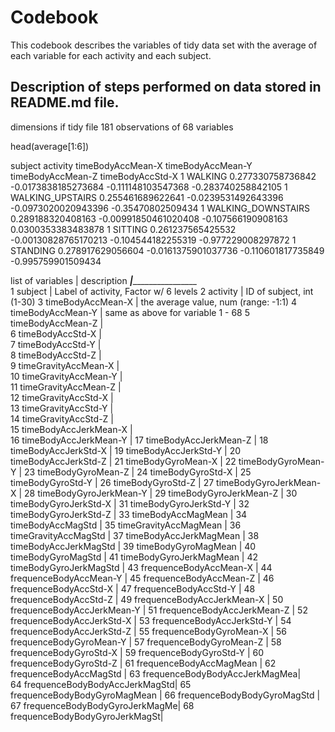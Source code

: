 # Codebook
This codebook describes the variables of tidy data set with the average of each variable for each activity and each subject.


## Description of steps performed on data stored in README.md file.

dimensions if tidy file
181 observations of 68 variables

head(average[1:6])

subject           activity timeBodyAccMean-X    timeBodyAccMean-Y   timeBodyAccMean-Z   timeBodyAccStd-X
       1            WALKING 0.277330758736842  -0.0173838185273684  -0.111148103547368 -0.283740258842105
       1   WALKING_UPSTAIRS 0.255461689622641  -0.0239531492643396 -0.0973020020943396  -0.35470802509434
       1 WALKING_DOWNSTAIRS 0.289188320408163 -0.00991850461020408  -0.107566190908163 0.0300353383483878
       1            SITTING 0.261237565425532 -0.00130828765170213  -0.104544182255319 -0.977229008297872
       1           STANDING 0.278917629056604  -0.0161375901037736  -0.110601817735849 -0.995759901509434
       

list of variables                |       description
_________________________________|_________________________________________________        
1  subject                       |       Label of activity, Factor w/ 6 levels
2  activity                      |       ID of subject, int (1-30)
3  timeBodyAccMean-X             |       the average value, num (range: -1:1)
4  timeBodyAccMean-Y             |       same as above for variable 1 - 68
5  timeBodyAccMean-Z             |       
6  timeBodyAccStd-X              |       
7  timeBodyAccStd-Y              |     
8  timeBodyAccStd-Z              |      
9  timeGravityAccMean-X          |     
10 timeGravityAccMean-Y          |       
11 timeGravityAccMean-Z          |       
12 timeGravityAccStd-X           |      
13 timeGravityAccStd-Y           |       
14 timeGravityAccStd-Z           |       
15 timeBodyAccJerkMean-X         |       
16 timeBodyAccJerkMean-Y         |
17 timeBodyAccJerkMean-Z         |
18 timeBodyAccJerkStd-X          |
19 timeBodyAccJerkStd-Y          | 
20 timeBodyAccJerkStd-Z          | 
21 timeBodyGyroMean-X            | 
22 timeBodyGyroMean-Y            | 
23 timeBodyGyroMean-Z            | 
24 timeBodyGyroStd-X             |
25 timeBodyGyroStd-Y             | 
26 timeBodyGyroStd-Z             | 
27 timeBodyGyroJerkMean-X        |
28 timeBodyGyroJerkMean-Y        | 
29 timeBodyGyroJerkMean-Z        |
30 timeBodyGyroJerkStd-X         |
31 timeBodyGyroJerkStd-Y         | 
32 timeBodyGyroJerkStd-Z         |
33 timeBodyAccMagMean            |
34 timeBodyAccMagStd             |
35 timeGravityAccMagMean         |
36 timeGravityAccMagStd          |
37 timeBodyAccJerkMagMean        |
38 timeBodyAccJerkMagStd         |
39 timeBodyGyroMagMean           |
40 timeBodyGyroMagStd            |
41 timeBodyGyroJerkMagMean       |
42 timeBodyGyroJerkMagStd        |
43 frequenceBodyAccMean-X        |
44 frequenceBodyAccMean-Y        |
45 frequenceBodyAccMean-Z        |
46 frequenceBodyAccStd-X         |
47 frequenceBodyAccStd-Y         |
48 frequenceBodyAccStd-Z         |
49 frequenceBodyAccJerkMean-X    |
50 frequenceBodyAccJerkMean-Y    |
51 frequenceBodyAccJerkMean-Z    |
52 frequenceBodyAccJerkStd-X     |
53 frequenceBodyAccJerkStd-Y     |
54 frequenceBodyAccJerkStd-Z     |
55 frequenceBodyGyroMean-X       |
56 frequenceBodyGyroMean-Y       |
57 frequenceBodyGyroMean-Z       |
58 frequenceBodyGyroStd-X        |
59 frequenceBodyGyroStd-Y        |
60 frequenceBodyGyroStd-Z        |
61 frequenceBodyAccMagMean       |
62 frequenceBodyAccMagStd        |
63 frequenceBodyBodyAccJerkMagMea|       
64 frequenceBodyBodyAccJerkMagStd| 
65 frequenceBodyBodyGyroMagMean  |
66 frequenceBodyBodyGyroMagStd   |
67 frequenceBodyBodyGyroJerkMagMe| 
68 frequenceBodyBodyGyroJerkMagSt|

